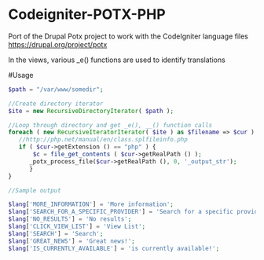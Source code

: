 Codeigniter-POTX-PHP
====================

Port of the Drupal Potx project to work with the CodeIgniter language files
https://drupal.org/project/potx

In the views, various _e() functions are used to identify translations

#Usage

 ```php
$path = "/var/www/somedir";

//Create directory iterator
$ite = new RecursiveDirectoryIterator( $path );

//Loop through directory and get _e(), __() function calls
foreach ( new RecursiveIteratorIterator( $ite ) as $filename => $cur ) {
    //http://php.net/manual/en/class.splfileinfo.php
    if ( $cur->getExtension () == "php" ) {
        $c = file_get_contents ( $cur->getRealPath () );
       _potx_process_file($cur->getRealPath (), 0, '_output_str');
       }
 }
 ```
 
 ```php
 //Sample output
 
$lang['MORE_INFORMATION'] = 'More information';
$lang['SEARCH_FOR_A_SPECIFIC_PROVIDER'] = 'Search for a specific provider';
$lang['NO_RESULTS'] = 'No results';
$lang['CLICK_VIEW_LIST'] = 'View List';
$lang['SEARCH'] = 'Search';
$lang['GREAT_NEWS'] = 'Great news!';
$lang['IS_CURRENTLY_AVAILABLE'] = 'is currently available!';
 
 ```
